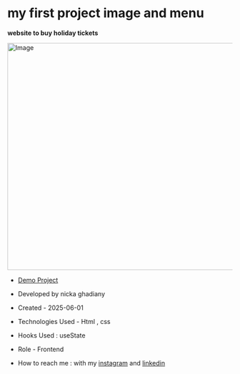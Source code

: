 # my first project image and menu

**website to buy holiday tickets**

<img width="509" alt="Image" src="https://github.com/user-attachments/assets/44c0e4e4-a6bf-4a7e-b695-d4095df6d5fd" />

- [Demo Project](https://nickaghadiany.github.io/firstproject/)

- Developed by nicka ghadiany

- Created - 2025-06-01

- Technologies Used - Html , css

- Hooks Used : useState 

- Role - Frontend

- How to reach me : with my [instagram](https://www.instagram.com/nicka.ghadiany?igsh=MXEwMHhzMGsyazF6eg==) and [linkedin](https://www.linkedin.com/in/nicka-ghadiany/)
